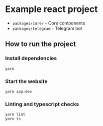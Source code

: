 # Example react project

- `packages/core/` - Core components
- `packages/telegram` - Telegram bot

## How to run the project

### Install dependencies

```
yarn
```

### Start the website

```
yarn app:dev
```

### Linting and typescript checks

```
yarn lint
yarn ts
```
